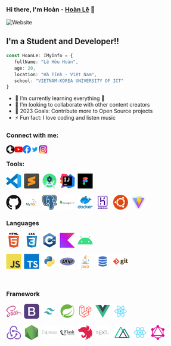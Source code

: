 ### Hi there, I'm Hoàn - [Hoàn Lê][website] 👋 

![Website](https://readme-typing-svg.herokuapp.com/?width=800&lines=Student%20at%20%20Viet%20-%20Korea%20University%20of%20Information%20Communication%20Technology;%20Fullstack%20Web%20application%20developer,%20Mobile%20application%20developer)

## I'm a Student and Developer!!

```typescript
const HoanLe: IMyInfo = {
   fullName: "Lê Hữu Hoàn",
   age: 20,
   location: "Hà Tĩnh - Việt Nam",
   school: "VIETNAM-KOREA UNIVERSITY OF ICT"
}
```

- 🌱 I’m currently learning everything 🤣
- 👯 I’m looking to collaborate with other content creators
- 🥅 2023 Goals: Contribute more to Open Source projects
- ⚡ Fun fact: I love coding and listen music 

### Connect with me:

[<img align="left" alt="Hoanle.tk" width="22px" src="https://raw.githubusercontent.com/iconic/open-iconic/master/svg/globe.svg" />][website]
[<img align="left" alt="Hoàn Lê | YouTube" width="22px" src="https://github.com/github/explore/blob/main/topics/youtube/youtube.png" />][youtube]
[<img align="left" alt="Hoàn Lê | LinkedIn" width="22px" src="https://github.com/github/explore/blob/main/topics/facebook/facebook.png" />][facebook]
[<img align="left" alt="Hoàn Lê | Twitter" width="22px" src="https://github.com/github/explore/blob/main/topics/twitter/twitter.png" />][twitter]
[<img align="left" alt="Hoàn Lê | Instagram" width="22px" src="https://github.com/github/explore/blob/main/topics/instagram/instagram.png" />][instagram]

<br />

### Tools:

<img  alt="Visual Studio" width="40px" src="https://raw.githubusercontent.com/github/explore/80688e429a7d4ef2fca1e82350fe8e3517d3494d/topics/visual-studio-code/visual-studio-code.png" >&nbsp;&nbsp;<img  alt="Sublime text" width="40px" src="https://raw.githubusercontent.com/github/explore/80688e429a7d4ef2fca1e82350fe8e3517d3494d/topics/sublime-text/sublime-text.png" >&nbsp;&nbsp;<img  alt="Android Studio" width="40px" src="https://github.com/github/explore/blob/main/topics/android-studio/android-studio.png" >&nbsp;&nbsp;<img  alt="intelLJ" width="40px" src="https://github.com/github/explore/blob/main/topics/intellij-idea/intellij-idea.png" >&nbsp;&nbsp;<img  alt="Figma" width="40px" src="https://github.com/github/explore/blob/main/topics/figma/figma.png" >&nbsp;&nbsp;


<img  alt="GitHub" width="40px" src="https://raw.githubusercontent.com/github/explore/78df643247d429f6cc873026c0622819ad797942/topics/github/github.png" >&nbsp;&nbsp;<img  alt="MySQL" width="40px" src="https://github.com/github/explore/blob/main/topics/mysql/mysql.png" >&nbsp;&nbsp;<img  alt="" width="40px" src="https://github.com/github/explore/blob/main/topics/postgresql/postgresql.png" >&nbsp;&nbsp;<img  alt="" width="40px" src="https://github.com/github/explore/blob/main/topics/mongodb/mongodb.png" >&nbsp;&nbsp;<img  alt="Docker" width="40px" src="https://github.com/github/explore/blob/main/topics/docker/docker.png" >&nbsp;&nbsp;<img  alt="Heroku" width="40px" src="https://github.com/github/explore/blob/main/topics/heroku/heroku.png" >&nbsp;&nbsp;<img  alt="Heroku" width="40px" src="https://github.com/github/explore/blob/main/topics/ubuntu/ubuntu.png" >&nbsp;&nbsp;<img  alt="Vite" width="40px" src="https://github.com/github/explore/blob/main/topics/vite/vite.png" >&nbsp;&nbsp;
<br />

### Languages

<img  alt="HTML5" width="40px" src="https://raw.githubusercontent.com/github/explore/80688e429a7d4ef2fca1e82350fe8e3517d3494d/topics/html/html.png" >&nbsp;&nbsp;<img  alt="CSS3" width="40px" src="https://raw.githubusercontent.com/github/explore/80688e429a7d4ef2fca1e82350fe8e3517d3494d/topics/css/css.png" >&nbsp;&nbsp;<img  alt="HTML5" width="40px" src="https://raw.githubusercontent.com/github/explore/80688e429a7d4ef2fca1e82350fe8e3517d3494d/topics/cpp/cpp.png" >&nbsp;&nbsp;<img  alt="Kotlin" width="40px" src="https://raw.githubusercontent.com/github/explore/80688e429a7d4ef2fca1e82350fe8e3517d3494d/topics/kotlin/kotlin.png" >&nbsp;&nbsp;<img  alt="Android" width="40px" src="https://github.com/github/explore/blob/main/topics/android/android.png" >&nbsp;&nbsp;


<img  alt="JavaScript" width="40px" src="https://raw.githubusercontent.com/github/explore/80688e429a7d4ef2fca1e82350fe8e3517d3494d/topics/javascript/javascript.png" >&nbsp;&nbsp;<img  alt="" width="40px" src="https://github.com/github/explore/blob/main/topics/typescript/typescript.png" >&nbsp;&nbsp;<img  alt="Py thon" width="40px" src="https://raw.githubusercontent.com/github/explore/80688e429a7d4ef2fca1e82350fe8e3517d3494d/topics/python/python.png" >&nbsp;&nbsp;<img  alt="PHP" width="40px" src="https://raw.githubusercontent.com/github/explore/80688e429a7d4ef2fca1e82350fe8e3517d3494d/topics/php/php.png" >&nbsp;&nbsp;<img  alt="Java" width="40px" src="https://github.com/github/explore/blob/main/topics/java/java.png" >&nbsp;&nbsp;<img  alt="SQL" width="40px" src="https://raw.githubusercontent.com/github/explore/80688e429a7d4ef2fca1e82350fe8e3517d3494d/topics/sql/sql.png" >&nbsp;&nbsp;<img  alt="Git" width="40px" src="https://raw.githubusercontent.com/github/explore/80688e429a7d4ef2fca1e82350fe8e3517d3494d/topics/git/git.png" >&nbsp;&nbsp;

<br />

### Framework

<img  alt="Sass" width="40px" src="https://github.com/github/explore/blob/main/topics/sass/sass.png" >&nbsp;&nbsp;<img  alt="Bootstrap" width="40px" src="https://github.com/github/explore/blob/main/topics/bootstrap/bootstrap.png" >&nbsp;&nbsp;<img  alt="Sass" width="40px" src="https://github.com/github/explore/blob/main/topics/tailwind/tailwind.png" >&nbsp;&nbsp;<img  alt="Spring" width="40px" src="https://github.com/github/explore/blob/main/topics/spring-boot/spring-boot.png" >&nbsp;&nbsp;<img  alt="Laravel" width="40px" src="https://raw.githubusercontent.com/github/explore/80688e429a7d4ef2fca1e82350fe8e3517d3494d/topics/laravel/laravel.png" >&nbsp;&nbsp;<img  alt="VueJs" width="40px" src="https://raw.githubusercontent.com/github/explore/80688e429a7d4ef2fca1e82350fe8e3517d3494d/topics/vue/vue.png" >&nbsp;&nbsp;<img  alt="React" width="40px" src="https://raw.githubusercontent.com/github/explore/80688e429a7d4ef2fca1e82350fe8e3517d3494d/topics/react/react.png" >&nbsp;&nbsp;


<img  alt="Redux" width="40px" src="https://github.com/github/explore/blob/main/topics/redux/redux.png" >&nbsp;&nbsp;<img  alt="NodeJS" width="40px" src="https://github.com/github/explore/blob/main/topics/nodejs/nodejs.png" >&nbsp;&nbsp;<img  alt="" width="40px" src="https://github.com/github/explore/blob/main/topics/express/express.png" >&nbsp;&nbsp;<img  alt="Flask" width="40px" src="https://github.com/github/explore/blob/main/topics/flask/flask.png" >&nbsp;&nbsp;<img  alt="NestJs" width="40px" src="https://github.com/github/explore/blob/main/topics/nestjs/nestjs.png" >&nbsp;&nbsp;<img  alt="NextJs" width="40px" src="https://github.com/github/explore/blob/main/topics/nextjs/nextjs.png" >&nbsp;&nbsp;
<img  alt="Graphql" width="40px" src="https://github.com/github/explore/blob/main/topics/nuxt/nuxt.png" >&nbsp;&nbsp;<img  alt="React-native" width="40px" src="https://github.com/github/explore/blob/main/topics/react-native/react-native.png" >&nbsp;&nbsp;<img  alt="Graphql" width="40px" src="https://github.com/github/explore/blob/main/topics/graphql/graphql.png" >&nbsp;&nbsp;
<br>
<br>

[messenger]: https://www.facebook.com/messages/t/100036070716996
[website]: https://hoanle.tk
[twitter]: https://twitter.com/hoanlehuu396
[youtube]: https://www.youtube.com/channel/UCm3jjrj_lvfsMzZYhn2FoHg
[instagram]: https://www.instagram.com/hoanle.396/
[facebook]: https://facebook.com//hoanle396

